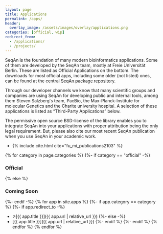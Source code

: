 ```yaml
---
layout: page
title: Applications
permalink: /apps/
header:
  overlay_image: /assets/images/overlay/applications.png
categories: [official, wip]
redirect_from: 
  - /applications/
  - /projects/
---
```


SeqAn is the foundation of many modern bioinformatics applications. Some of them are developed by the SeqAn team, mostly
at Freie Universität Berlin. These are listed as Official Applications on the bottom. The downloads for most official
apps, including some older (not listed) ones, can be found at the central [SeqAn package
repository](http://packages.seqan.de/).

Through our developer channels we know that many scientific groups and companies are using SeqAn for developing public
and internal tools, among them Steven Salzberg's team, PacBio, the Max-Planck-Institute for molecular Genetics and the
Charite university hospital. A selection of these applications is listed as “Third-Party Applications” below.

The permissive open source BSD-license of the library enables you to integrate SeqAn into your applications with proper
attribution being the only legal requirement. But, please also cite our most recent SeqAn publication when you use SeqAn
in your academic work.
<ul>
<li>{% include cite.html cite="fu_mi_publications2103" %}</li>
</ul>


{% for category in page.categories %}
{%- if category == "official" -%}
### Official
{% else %}
### Coming Soon
{%- endif -%}
{% for app in site.apps %}
{%- if app.category == category %}
{%- if app.redirect_to -%}
* &#8599;[{{ app.title }}]({{ app.url | relative_url }})
{%- else -%}
* [{{ app.title }}]({{ app.url | relative_url }})
{%- endif %} 
{%- endif %}
{% endfor %}
{% endfor %}
